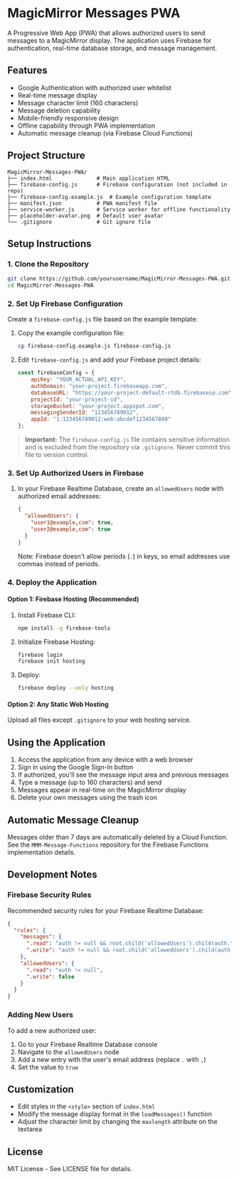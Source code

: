 # MagicMirror Messages PWA

A Progressive Web App (PWA) that allows authorized users to send messages to a MagicMirror display. The application uses Firebase for authentication, real-time database storage, and message management.

## Features

- Google Authentication with authorized user whitelist
- Real-time message display
- Message character limit (160 characters)
- Message deletion capability
- Mobile-friendly responsive design
- Offline capability through PWA implementation
- Automatic message cleanup (via Firebase Cloud Functions)

## Project Structure

```
MagicMirror-Messages-PWA/
├── index.html              # Main application HTML
├── firebase-config.js      # Firebase configuration (not included in repo)
├── firebase-config.example.js  # Example configuration template
├── manifest.json           # PWA manifest file
├── service-worker.js       # Service worker for offline functionality
├── placeholder-avatar.png  # Default user avatar
└── .gitignore              # Git ignore file
```

## Setup Instructions

### 1. Clone the Repository

```bash
git clone https://github.com/yourusername/MagicMirror-Messages-PWA.git
cd MagicMirror-Messages-PWA
```

### 2. Set Up Firebase Configuration

Create a `firebase-config.js` file based on the example template:

1. Copy the example configuration file:
   ```bash
   cp firebase-config.example.js firebase-config.js
   ```

2. Edit `firebase-config.js` and add your Firebase project details:
   ```javascript
   const firebaseConfig = {
       apiKey: "YOUR_ACTUAL_API_KEY",
       authDomain: "your-project.firebaseapp.com",
       databaseURL: "https://your-project-default-rtdb.firebaseio.com",
       projectId: "your-project-id",
       storageBucket: "your-project.appspot.com",
       messagingSenderId: "123456789012",
       appId: "1:123456789012:web:abcdef1234567890"
   };
   ```

> **Important:** The `firebase-config.js` file contains sensitive information and is excluded from the repository via `.gitignore`. Never commit this file to version control.

### 3. Set Up Authorized Users in Firebase

1. In your Firebase Realtime Database, create an `allowedUsers` node with authorized email addresses:
   ```json
   {
     "allowedUsers": {
       "user1@example,com": true,
       "user2@example,com": true
     }
   }
   ```
   
   Note: Firebase doesn't allow periods (`.`) in keys, so email addresses use commas instead of periods.

### 4. Deploy the Application

#### Option 1: Firebase Hosting (Recommended)

1. Install Firebase CLI:
   ```bash
   npm install -g firebase-tools
   ```

2. Initialize Firebase Hosting:
   ```bash
   firebase login
   firebase init hosting
   ```

3. Deploy:
   ```bash
   firebase deploy --only hosting
   ```

#### Option 2: Any Static Web Hosting

Upload all files except `.gitignore` to your web hosting service.

## Using the Application

1. Access the application from any device with a web browser
2. Sign in using the Google Sign-In button
3. If authorized, you'll see the message input area and previous messages
4. Type a message (up to 160 characters) and send
5. Messages appear in real-time on the MagicMirror display
6. Delete your own messages using the trash icon

## Automatic Message Cleanup

Messages older than 7 days are automatically deleted by a Cloud Function. See the `MMM-Message-Functions` repository for the Firebase Functions implementation details.

## Development Notes

### Firebase Security Rules

Recommended security rules for your Firebase Realtime Database:

```json
{
  "rules": {
    "messages": {
      ".read": "auth != null && root.child('allowedUsers').child(auth.token.email.replace('.', ',')).exists()",
      ".write": "auth != null && root.child('allowedUsers').child(auth.token.email.replace('.', ',')).exists()"
    },
    "allowedUsers": {
      ".read": "auth != null",
      ".write": false
    }
  }
}
```

### Adding New Users

To add a new authorized user:

1. Go to your Firebase Realtime Database console
2. Navigate to the `allowedUsers` node
3. Add a new entry with the user's email address (replace `.` with `,`)
4. Set the value to `true`

## Customization

- Edit styles in the `<style>` section of `index.html`
- Modify the message display format in the `loadMessages()` function
- Adjust the character limit by changing the `maxlength` attribute on the textarea

## License

MIT License - See LICENSE file for details.